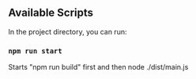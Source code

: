## Available Scripts

In the project directory, you can run:

### `npm run start`

Starts "npm run build" first and then node ./dist/main.js 